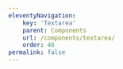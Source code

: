 ```yaml
---
eleventyNavigation:
    key: 'Textarea'
    parent: Components
    url: /components/textarea/
    order: 46
permalink: false
---
```


